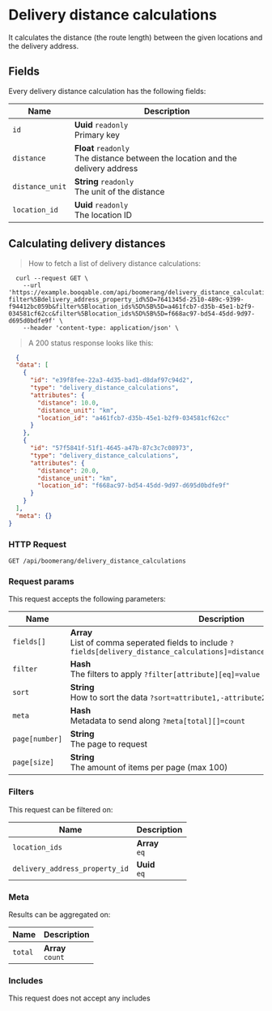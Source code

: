 # Delivery distance calculations

It calculates the distance (the route length) between the given locations and the delivery address.

## Fields
Every delivery distance calculation has the following fields:

Name | Description
-- | --
`id` | **Uuid** `readonly`<br>Primary key
`distance` | **Float** `readonly`<br>The distance between the location and the delivery address
`distance_unit` | **String** `readonly`<br>The unit of the distance
`location_id` | **Uuid** `readonly`<br>The location ID


## Calculating delivery distances



> How to fetch a list of delivery distance calculations:

```shell
  curl --request GET \
    --url 'https://example.booqable.com/api/boomerang/delivery_distance_calculations?filter%5Bdelivery_address_property_id%5D=7641345d-2510-489c-9399-f94412bc059b&filter%5Blocation_ids%5D%5B%5D=a461fcb7-d35b-45e1-b2f9-034581cf62cc&filter%5Blocation_ids%5D%5B%5D=f668ac97-bd54-45dd-9d97-d695d0bdfe9f' \
    --header 'content-type: application/json' \
```

> A 200 status response looks like this:

```json
  {
  "data": [
    {
      "id": "e39f8fee-22a3-4d35-bad1-d8daf97c94d2",
      "type": "delivery_distance_calculations",
      "attributes": {
        "distance": 10.0,
        "distance_unit": "km",
        "location_id": "a461fcb7-d35b-45e1-b2f9-034581cf62cc"
      }
    },
    {
      "id": "57f5841f-51f1-4645-a47b-87c3c7c08973",
      "type": "delivery_distance_calculations",
      "attributes": {
        "distance": 20.0,
        "distance_unit": "km",
        "location_id": "f668ac97-bd54-45dd-9d97-d695d0bdfe9f"
      }
    }
  ],
  "meta": {}
}
```

### HTTP Request

`GET /api/boomerang/delivery_distance_calculations`

### Request params

This request accepts the following parameters:

Name | Description
-- | --
`fields[]` | **Array** <br>List of comma seperated fields to include `?fields[delivery_distance_calculations]=distance,distance_unit,location_id`
`filter` | **Hash** <br>The filters to apply `?filter[attribute][eq]=value`
`sort` | **String** <br>How to sort the data `?sort=attribute1,-attribute2`
`meta` | **Hash** <br>Metadata to send along `?meta[total][]=count`
`page[number]` | **String** <br>The page to request
`page[size]` | **String** <br>The amount of items per page (max 100)


### Filters

This request can be filtered on:

Name | Description
-- | --
`location_ids` | **Array** <br>`eq`
`delivery_address_property_id` | **Uuid** <br>`eq`


### Meta

Results can be aggregated on:

Name | Description
-- | --
`total` | **Array** <br>`count`


### Includes

This request does not accept any includes